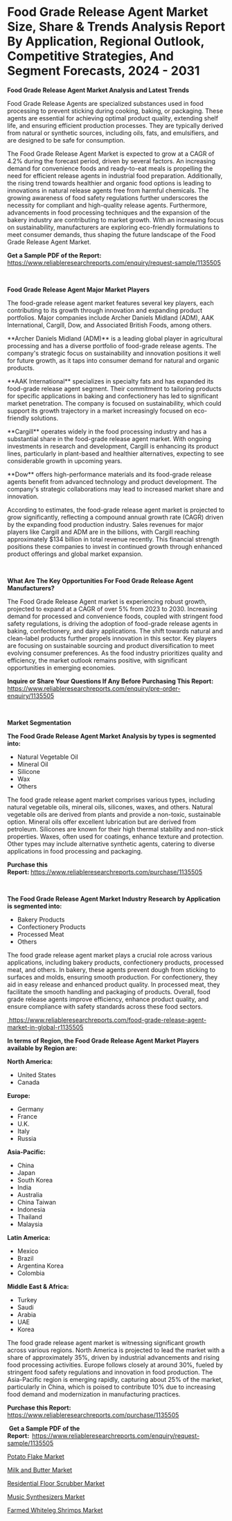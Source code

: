 <p><h1>Food Grade Release Agent Market Size, Share & Trends Analysis Report By Application, Regional Outlook, Competitive Strategies, And Segment Forecasts, 2024 - 2031</h1></p><p><strong>Food Grade Release Agent Market Analysis and Latest Trends</strong></p>
<p><p>Food Grade Release Agents are specialized substances used in food processing to prevent sticking during cooking, baking, or packaging. These agents are essential for achieving optimal product quality, extending shelf life, and ensuring efficient production processes. They are typically derived from natural or synthetic sources, including oils, fats, and emulsifiers, and are designed to be safe for consumption.</p><p>The Food Grade Release Agent Market is expected to grow at a CAGR of 4.2% during the forecast period, driven by several factors. An increasing demand for convenience foods and ready-to-eat meals is propelling the need for efficient release agents in industrial food preparation. Additionally, the rising trend towards healthier and organic food options is leading to innovations in natural release agents free from harmful chemicals. The growing awareness of food safety regulations further underscores the necessity for compliant and high-quality release agents. Furthermore, advancements in food processing techniques and the expansion of the bakery industry are contributing to market growth. With an increasing focus on sustainability, manufacturers are exploring eco-friendly formulations to meet consumer demands, thus shaping the future landscape of the Food Grade Release Agent Market.</p></p>
<p><strong>Get a Sample PDF of the Report:&nbsp;</strong> <a href="https://www.reliableresearchreports.com/enquiry/request-sample/1135505?utm_campaign=118&utm_medium=2&utm_source=Github&utm_content=ia&utm_term=09102024&utm_id=food-grade-release-agent">https://www.reliableresearchreports.com/enquiry/request-sample/1135505</a></p>
<p>&nbsp;</p>
<p><strong>Food Grade Release Agent Major Market Players</strong></p>
<p><p>The food-grade release agent market features several key players, each contributing to its growth through innovation and expanding product portfolios. Major companies include Archer Daniels Midland (ADM), AAK International, Cargill, Dow, and Associated British Foods, among others.</p><p>**Archer Daniels Midland (ADM)** is a leading global player in agricultural processing and has a diverse portfolio of food-grade release agents. The company's strategic focus on sustainability and innovation positions it well for future growth, as it taps into consumer demand for natural and organic products.</p><p>**AAK International** specializes in specialty fats and has expanded its food-grade release agent segment. Their commitment to tailoring products for specific applications in baking and confectionery has led to significant market penetration. The company is focused on sustainability, which could support its growth trajectory in a market increasingly focused on eco-friendly solutions.</p><p>**Cargill** operates widely in the food processing industry and has a substantial share in the food-grade release agent market. With ongoing investments in research and development, Cargill is enhancing its product lines, particularly in plant-based and healthier alternatives, expecting to see considerable growth in upcoming years.</p><p>**Dow** offers high-performance materials and its food-grade release agents benefit from advanced technology and product development. The company's strategic collaborations may lead to increased market share and innovation.</p><p>According to estimates, the food-grade release agent market is projected to grow significantly, reflecting a compound annual growth rate (CAGR) driven by the expanding food production industry. Sales revenues for major players like Cargill and ADM are in the billions, with Cargill reaching approximately $134 billion in total revenue recently. This financial strength positions these companies to invest in continued growth through enhanced product offerings and global market expansion.</p></p>
<p>&nbsp;</p>
<p><strong>What Are The Key Opportunities For Food Grade Release Agent Manufacturers?</strong></p>
<p><p>The Food Grade Release Agent market is experiencing robust growth, projected to expand at a CAGR of over 5% from 2023 to 2030. Increasing demand for processed and convenience foods, coupled with stringent food safety regulations, is driving the adoption of food-grade release agents in baking, confectionery, and dairy applications. The shift towards natural and clean-label products further propels innovation in this sector. Key players are focusing on sustainable sourcing and product diversification to meet evolving consumer preferences. As the food industry prioritizes quality and efficiency, the market outlook remains positive, with significant opportunities in emerging economies.</p></p>
<p><strong>Inquire or Share Your Questions If Any Before Purchasing This Report:</strong> <a href="https://www.reliableresearchreports.com/enquiry/pre-order-enquiry/1135505?utm_campaign=118&utm_medium=2&utm_source=Github&utm_content=ia&utm_term=09102024&utm_id=food-grade-release-agent">https://www.reliableresearchreports.com/enquiry/pre-order-enquiry/1135505</a></p>
<p>&nbsp;</p>
<p><strong>Market Segmentation</strong></p>
<p><strong>The Food Grade Release Agent Market Analysis by types is segmented into:</strong></p>
<p><ul><li>Natural Vegetable Oil</li><li>Mineral Oil</li><li>Silicone</li><li>Wax</li><li>Others</li></ul></p>
<p><p>The food grade release agent market comprises various types, including natural vegetable oils, mineral oils, silicones, waxes, and others. Natural vegetable oils are derived from plants and provide a non-toxic, sustainable option. Mineral oils offer excellent lubrication but are derived from petroleum. Silicones are known for their high thermal stability and non-stick properties. Waxes, often used for coatings, enhance texture and protection. Other types may include alternative synthetic agents, catering to diverse applications in food processing and packaging.</p></p>
<p><strong>Purchase this Report:&nbsp;</strong><a href="https://www.reliableresearchreports.com/purchase/1135505?utm_campaign=118&utm_medium=2&utm_source=Github&utm_content=ia&utm_term=09102024&utm_id=food-grade-release-agent">https://www.reliableresearchreports.com/purchase/1135505</a></p>
<p>&nbsp;</p>
<p><strong>The Food Grade Release Agent Market Industry Research by Application is segmented into:</strong></p>
<p><ul><li>Bakery Products</li><li>Confectionery Products</li><li>Processed Meat</li><li>Others</li></ul></p>
<p><p>The food grade release agent market plays a crucial role across various applications, including bakery products, confectionery products, processed meat, and others. In bakery, these agents prevent dough from sticking to surfaces and molds, ensuring smooth production. For confectionery, they aid in easy release and enhanced product quality. In processed meat, they facilitate the smooth handling and packaging of products. Overall, food grade release agents improve efficiency, enhance product quality, and ensure compliance with safety standards across these food sectors.</p></p>
<p><a href="https://www.reliableresearchreports.com/food-grade-release-agent-market-in-global-r1135505?utm_campaign=118&utm_medium=2&utm_source=Github&utm_content=ia&utm_term=09102024&utm_id=food-grade-release-agent">&nbsp;https://www.reliableresearchreports.com/food-grade-release-agent-market-in-global-r1135505</a></p>
<p><strong>In terms of Region, the Food Grade Release Agent Market Players available by Region are:</strong></p>
<p>
    <p> <strong> North America: </strong>
        <ul>
            <li>United States</li>
            <li>Canada</li>
        </ul>
        </p> 
    <p> <strong> Europe: </strong>
        <ul>
            <li>Germany</li>
            <li>France</li>
            <li>U.K.</li>
            <li>Italy</li>
            <li>Russia</li>
        </ul>
        </p> 
    <p> <strong> Asia-Pacific: </strong>
        <ul>
            <li>China</li>
            <li>Japan</li>
            <li>South Korea</li>
            <li>India</li>
            <li>Australia</li>
            <li>China Taiwan</li>
            <li>Indonesia</li>
            <li>Thailand</li>
            <li>Malaysia</li>
        </ul>
        </p> 
    <p> <strong> Latin America: </strong>
        <ul>
            <li>Mexico</li>
            <li>Brazil</li>
            <li>Argentina Korea</li>
            <li>Colombia</li>
        </ul>
        </p> 
    <p> <strong> Middle East & Africa: </strong>
        <ul>
            <li>Turkey</li>
            <li>Saudi</li>
            <li>Arabia</li>
            <li>UAE</li>
            <li>Korea</li>
        </ul>
    </p>
    </p>
<p><p>The food grade release agent market is witnessing significant growth across various regions. North America is projected to lead the market with a share of approximately 35%, driven by industrial advancements and rising food processing activities. Europe follows closely at around 30%, fueled by stringent food safety regulations and innovation in food production. The Asia-Pacific region is emerging rapidly, capturing about 25% of the market, particularly in China, which is poised to contribute 10% due to increasing food demand and modernization in manufacturing practices.</p></p>
<p><strong>Purchase this Report: </strong><a href="https://www.reliableresearchreports.com/purchase/1135505?utm_campaign=118&utm_medium=2&utm_source=Github&utm_content=ia&utm_term=09102024&utm_id=food-grade-release-agent">https://www.reliableresearchreports.com/purchase/1135505</a></p>
<p>&nbsp;<strong>Get a Sample PDF of the Report:&nbsp;&nbsp;</strong><a href="https://www.reliableresearchreports.com/enquiry/request-sample/1135505?utm_campaign=118&utm_medium=2&utm_source=Github&utm_content=ia&utm_term=09102024&utm_id=food-grade-release-agent">https://www.reliableresearchreports.com/enquiry/request-sample/1135505</a></p>
<p><strong></strong></p>
<p><p><a href="https://issuu.com/reportprime-2/docs/potato-flake-market-size-2030.pptx_a2949073a0faba?utm_campaign=118&utm_medium=2&utm_source=Github&utm_content=ia&utm_term=09102024&utm_id=food-grade-release-agent">Potato Flake Market</a></p><p><a href="https://issuu.com/reportprime-2/docs/milk-and-butter-market-size-2030.pp_b87b809b84e882?utm_campaign=118&utm_medium=2&utm_source=Github&utm_content=ia&utm_term=09102024&utm_id=food-grade-release-agent">Milk and Butter Market</a></p><p><a href="https://www.linkedin.com/pulse/residential-floor-scrubber-market-revolution-2024-2031-trends-ldape?utm_campaign=118&utm_medium=2&utm_source=Github&utm_content=ia&utm_term=09102024&utm_id=food-grade-release-agent">Residential Floor Scrubber Market</a></p><p><a href="https://www.linkedin.com/pulse/global-music-synthesizers-market-status-2024-2031-forecast-gnude?utm_campaign=118&utm_medium=2&utm_source=Github&utm_content=ia&utm_term=09102024&utm_id=food-grade-release-agent">Music Synthesizers Market</a></p><p><a href="https://github.com/MatthewHernandez403/Market-Research-Report-List-1/blob/main/farmed-whiteleg-shrimps-market.md?utm_campaign=118&utm_medium=2&utm_source=Github&utm_content=ia&utm_term=09102024&utm_id=food-grade-release-agent">Farmed Whiteleg Shrimps Market</a></p></p>
